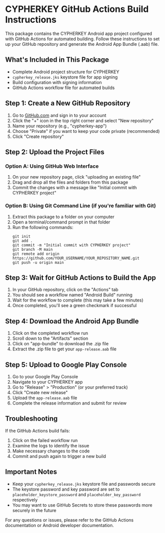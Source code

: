 # CYPHERKEY GitHub Actions Build Instructions

This package contains the CYPHERKEY Android app project configured with GitHub Actions for automated building. Follow these instructions to set up your GitHub repository and generate the Android App Bundle (.aab) file.

## What's Included in This Package

- Complete Android project structure for CYPHERKEY
- `cypherkey_release.jks` keystore file for app signing
- Build configuration with signing information
- GitHub Actions workflow file for automated builds

## Step 1: Create a New GitHub Repository

1. Go to [GitHub.com](https://github.com) and sign in to your account
2. Click the "+" icon in the top right corner and select "New repository"
3. Name your repository (e.g., "cypherkey-app")
4. Choose "Private" if you want to keep your code private (recommended)
5. Click "Create repository"

## Step 2: Upload the Project Files

### Option A: Using GitHub Web Interface

1. On your new repository page, click "uploading an existing file"
2. Drag and drop all the files and folders from this package
3. Commit the changes with a message like "Initial commit with CYPHERKEY project"

### Option B: Using Git Command Line (if you're familiar with Git)

1. Extract this package to a folder on your computer
2. Open a terminal/command prompt in that folder
3. Run the following commands:
   ```
   git init
   git add .
   git commit -m "Initial commit with CYPHERKEY project"
   git branch -M main
   git remote add origin https://github.com/YOUR_USERNAME/YOUR_REPOSITORY_NAME.git
   git push -u origin main
   ```

## Step 3: Wait for GitHub Actions to Build the App

1. In your GitHub repository, click on the "Actions" tab
2. You should see a workflow named "Android Build" running
3. Wait for the workflow to complete (this may take a few minutes)
4. Once completed, you'll see a green checkmark if successful

## Step 4: Download the Android App Bundle

1. Click on the completed workflow run
2. Scroll down to the "Artifacts" section
3. Click on "app-bundle" to download the .zip file
4. Extract the .zip file to get your `app-release.aab` file

## Step 5: Upload to Google Play Console

1. Go to your Google Play Console
2. Navigate to your CYPHERKEY app
3. Go to "Release" > "Production" (or your preferred track)
4. Click "Create new release"
5. Upload the `app-release.aab` file
6. Complete the release information and submit for review

## Troubleshooting

If the GitHub Actions build fails:
1. Click on the failed workflow run
2. Examine the logs to identify the issue
3. Make necessary changes to the code
4. Commit and push again to trigger a new build

## Important Notes

- Keep your `cypherkey_release.jks` keystore file and passwords secure
- The keystore password and key password are set to `placeholder_keystore_password` and `placeholder_key_password` respectively
- You may want to use GitHub Secrets to store these passwords more securely in the future

For any questions or issues, please refer to the GitHub Actions documentation or Android developer documentation.

